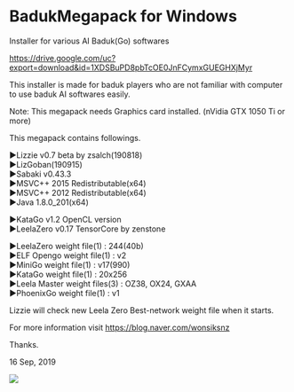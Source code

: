 # BadukMegapack for Windows
Installer for various AI Baduk(Go) softwares

https://drive.google.com/uc?export=download&id=1XDSBuPD8pbTcOE0JnFCymxGUEGHXjMyr

This installer is made for baduk players who are not familiar with computer to use baduk AI softwares easily.

Note: This megapack needs Graphics card installed. (nVidia GTX 1050 Ti or more)

This megapack contains followings.

▶Lizzie v0.7 beta by zsalch(190818)<br>
▶LizGoban(190915)<br>
▶Sabaki v0.43.3<br>
▶MSVC++ 2015 Redistributable(x64)<br>
▶MSVC++ 2012 Redistributable(x64)<br>
▶Java 1.8.0_201(x64)<br>

▶KataGo v1.2 OpenCL version<br>
▶LeelaZero v0.17 TensorCore by zenstone<br>

▶LeelaZero weight file(1) : 244(40b)<br>
▶ELF Opengo weight file(1) : v2<br>
▶MiniGo weight file(1) : v17(990)<br>
▶KataGo weight file(1) : 20x256<br>
▶Leela Master weight files(3) : OZ38, OX24, GXAA<br>
▶PhoenixGo weight file(1) : v1<br>

Lizzie will check new Leela Zero Best-network weight file when it starts.

For more information visit https://blog.naver.com/wonsiksnz

Thanks.


16 Sep, 2019

<img src="https://github.com/wonsiks/BadukMegapack/blob/master/megapack.png">

